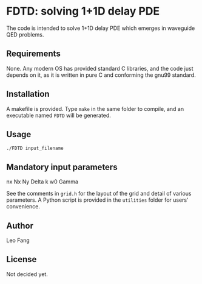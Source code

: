 # FDTD: solving 1+1D delay PDE
The code is intended to solve 1+1D delay PDE which emerges in waveguide QED problems.

## Requirements
None. Any modern OS has provided standard C libraries, and the code just depends on it, as it is written in pure C and conforming the gnu99 standard.

## Installation
A makefile is provided. Type `make` in the same folder to compile, and an executable named `FDTD` will be generated.

## Usage
`./FDTD input_filename`

## Mandatory input parameters
nx
Nx
Ny
Delta
k
w0
Gamma

See the comments in `grid.h` for the layout of the grid and detail of various parameters. A Python script is provided in the `utilities` folder for users' convenience.

## Author
Leo Fang

## License
Not decided yet.
